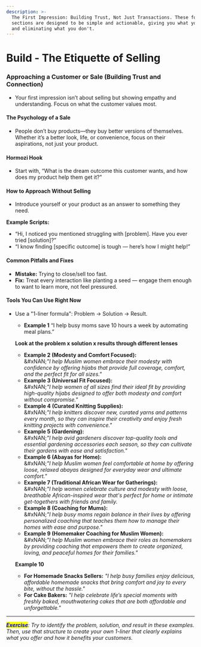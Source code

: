 ```yaml
---
description: >-
  The First Impression: Building Trust, Not Just Transactions. These following
  sections are designed to be simple and actionable, giving you what you need
  and eliminating what you don't.
---
```


# Build - The Etiquette of Selling

### **Approaching a Customer or Sale (Building Trust and Connection)**

* Your first impression isn’t about selling but showing empathy and understanding. Focus on what the customer values most.

#### **The Psychology of a Sale**

* People don’t buy products—they buy better versions of themselves. Whether it’s a better look, life, or convenience, focus on their aspirations, not just your product.

#### **Hormozi Hook**

* Start with, “What is the dream outcome this customer wants, and how does my product help them get it?”

#### **How to Approach Without Selling**

* Introduce yourself or your product as an answer to something they need.

**Example Scripts:**

* “Hi, I noticed you mentioned struggling with \[problem]. Have you ever tried \[solution]?”
* “I know finding \[specific outcome] is tough — here’s how I might help!”

#### **Common Pitfalls and Fixes**

* **Mistake:** Trying to close/sell too fast.
* **Fix:** Treat every interaction like planting a seed — engage them enough to want to learn more, not feel pressured.

#### **Tools You Can Use Right Now**&#x20;

*   Use a "1-liner formula": Problem → Solution → Result.

    * **Example 1** “I help busy moms save 10 hours a week by automating meal plans.”

    **Look at the problem x solution x results through different lenses**&#x20;

    * **Example 2 (Modesty and Comfort Focused):**\
      &#xNAN;_"I help Muslim women embrace their modesty with confidence by offering hijabs that provide full coverage, comfort, and the perfect fit for all sizes."_
    * **Example 3 (Universal Fit Focused):**\
      &#xNAN;_"I help women of all sizes find their ideal fit by providing high-quality hijabs designed to offer both modesty and comfort without compromise."_
    * **Example 4 (Curated Knitting Supplies):**\
      &#xNAN;_"I help knitters discover new, curated yarns and patterns every month, so they can inspire their creativity and enjoy fresh knitting projects with convenience."_
    * **Example 5 (Gardening):**\
      &#xNAN;_"I help avid gardeners discover top-quality tools and essential gardening accessories each season, so they can cultivate their gardens with ease and satisfaction."_
    * **Example 6 (Abayas for Home):**\
      &#xNAN;_"I help Muslim women feel comfortable at home by offering loose, relaxed abayas designed for everyday wear and ultimate comfort."_
    * **Example 7 (Traditional African Wear for Gatherings):**\
      &#xNAN;_"I help women celebrate culture and modesty with loose, breathable African-inspired wear that's perfect for home or intimate get-togethers with friends and family._
    * **Example 8 (Coaching for Mums):**\
      &#xNAN;_"I help busy moms regain balance in their lives by offering personalized coaching that teaches them how to manage their homes with ease and purpose."_
    * **Example 9 (Homemaker Coaching for Muslim Women):**\
      &#xNAN;_"I help Muslim women embrace their roles as homemakers by providing coaching that empowers them to create organized, loving, and peaceful homes for their families."_

    **Example 10**

    * **For Homemade Snacks Sellers:** _"I help busy families enjoy delicious, affordable homemade snacks that bring comfort and joy to every bite, without the hassle."_
    * **For Cake Bakers:** _"I help celebrate life’s special moments with freshly baked, mouthwatering cakes that are both affordable and unforgettable."_

***

_<mark style="color:blue;">**Exercise**</mark>: Try to identify the problem, solution, and result in these examples. Then, use that structure to create your own 1-liner that clearly explains what you offer and how it benefits your customers._

